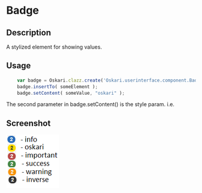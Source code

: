# Badge

## Description

A stylized element for showing values.

## Usage

```javascript
    var badge = Oskari.clazz.create('Oskari.userinterface.component.Badge');
    badge.insertTo( someElement );
    badge.setContent( someValue, "oskari" );
```
The second parameter in badge.setContent() is the style param.
i.e.
## Screenshot

![screenshot](badge.png)
